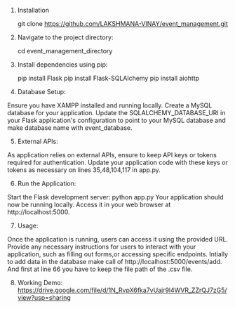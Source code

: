 1) Installation

   git clone https://github.com/LAKSHMANA-VINAY/event_management.git

2) Navigate to the project directory:

   cd event_management_directory 

3) Install dependencies using pip:

   pip install Flask
   pip install Flask-SQLAlchemy
   pip install aiohttp

4) Database Setup:

  Ensure you have XAMPP installed and running locally.
  Create a MySQL database for your application.
  Update the SQLALCHEMY_DATABASE_URI in your Flask application's configuration to point to your MySQL database and make database name with event_database.

5) External APIs:
   
  As application relies on external APIs, ensure to keep API keys or tokens required for authentication. Update your application code with these keys or tokens as necessary on lines 35,48,104,117 in app.py.

6) Run the Application:

  Start the Flask development server:
  python app.py
  Your application should now be running locally. Access it in your web browser at http://localhost:5000.

7) Usage:

  Once the application is running, users can access it using the provided URL.
  Provide any necessary instructions for users to interact with your application, such as filling out forms,or accessing specific endpoints.
  Intially to add data in the database make call of http://localhost:5000/events/add.
  And first at line 66 you have to keep the file path of the .csv file.

8) Working Demo: https://drive.google.com/file/d/1N_RvpX6fka7vUajr9l4WVR_ZZrQJ7zG5/view?usp=sharing
  
   

